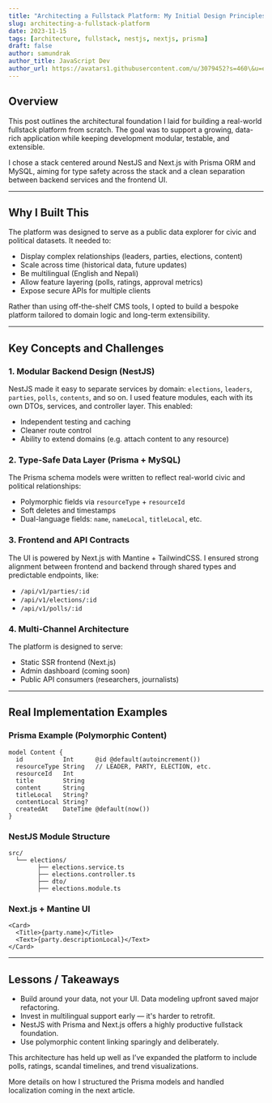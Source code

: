 ```yaml
---
title: "Architecting a Fullstack Platform: My Initial Design Principles"
slug: architecting-a-fullstack-platform
date: 2023-11-15
tags: [architecture, fullstack, nestjs, nextjs, prisma]
draft: false
author: samundrak
author_title: JavaScript Dev
author_url: https://avatars1.githubusercontent.com/u/3079452?s=460\&u=e5bd48488cb71b665ea5403192c6b8a963644a08\&v=4
---
```


## Overview

This post outlines the architectural foundation I laid for building a real-world fullstack platform from scratch. The goal was to support a growing, data-rich application while keeping development modular, testable, and extensible.

I chose a stack centered around NestJS and Next.js with Prisma ORM and MySQL, aiming for type safety across the stack and a clean separation between backend services and the frontend UI.

---

## Why I Built This

The platform was designed to serve as a public data explorer for civic and political datasets. It needed to:

* Display complex relationships (leaders, parties, elections, content)
* Scale across time (historical data, future updates)
* Be multilingual (English and Nepali)
* Allow feature layering (polls, ratings, approval metrics)
* Expose secure APIs for multiple clients

Rather than using off-the-shelf CMS tools, I opted to build a bespoke platform tailored to domain logic and long-term extensibility.

---

## Key Concepts and Challenges

### 1. **Modular Backend Design (NestJS)**

NestJS made it easy to separate services by domain: `elections`, `leaders`, `parties`, `polls`, `contents`, and so on. I used feature modules, each with its own DTOs, services, and controller layer. This enabled:

* Independent testing and caching
* Cleaner route control
* Ability to extend domains (e.g. attach content to any resource)

### 2. **Type-Safe Data Layer (Prisma + MySQL)**

The Prisma schema models were written to reflect real-world civic and political relationships:

* Polymorphic fields via `resourceType` + `resourceId`
* Soft deletes and timestamps
* Dual-language fields: `name`, `nameLocal`, `titleLocal`, etc.

### 3. **Frontend and API Contracts**

The UI is powered by Next.js with Mantine + TailwindCSS. I ensured strong alignment between frontend and backend through shared types and predictable endpoints, like:

* `/api/v1/parties/:id`
* `/api/v1/elections/:id`
* `/api/v1/polls/:id`

### 4. **Multi-Channel Architecture**

The platform is designed to serve:

* Static SSR frontend (Next.js)
* Admin dashboard (coming soon)
* Public API consumers (researchers, journalists)

---

## Real Implementation Examples

### Prisma Example (Polymorphic Content)

```prisma
model Content {
  id           Int      @id @default(autoincrement())
  resourceType String   // LEADER, PARTY, ELECTION, etc.
  resourceId   Int
  title        String
  content      String
  titleLocal   String?
  contentLocal String?
  createdAt    DateTime @default(now())
}
```

### NestJS Module Structure

```
src/
  └── elections/
        ├── elections.service.ts
        ├── elections.controller.ts
        ├── dto/
        ├── elections.module.ts
```

### Next.js + Mantine UI

```tsx
<Card>
  <Title>{party.name}</Title>
  <Text>{party.descriptionLocal}</Text>
</Card>
```

---

## Lessons / Takeaways

* Build around your data, not your UI. Data modeling upfront saved major refactoring.
* Invest in multilingual support early — it's harder to retrofit.
* NestJS with Prisma and Next.js offers a highly productive fullstack foundation.
* Use polymorphic content linking sparingly and deliberately.

This architecture has held up well as I’ve expanded the platform to include polls, ratings, scandal timelines, and trend visualizations.

More details on how I structured the Prisma models and handled localization coming in the next article.
